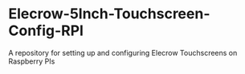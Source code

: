 # Elecrow-5Inch-Touchscreen-Config-RPI
A repository for setting up and configuring Elecrow Touchscreens on Raspberry PIs
